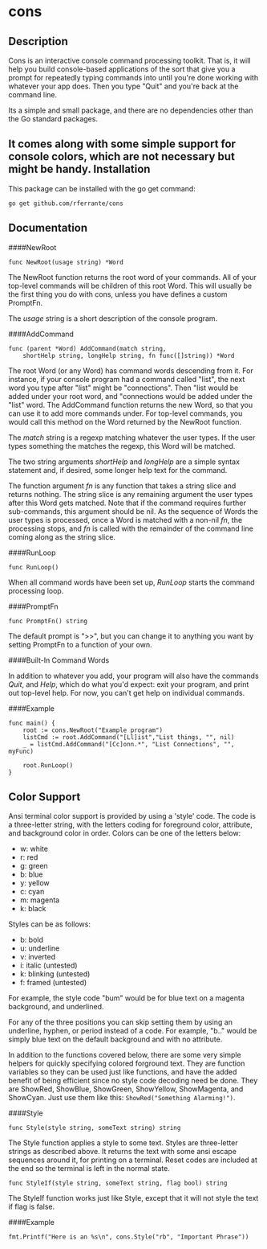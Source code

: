 cons
====

Description
-----------

Cons is an interactive console command processing toolkit. That is, it will help you build console-based applications of the sort that give you a prompt for repeatedly typing commands into until you're done working with whatever your app does. Then you type "Quit" and you're back at the command line.

Its a simple and small package, and there are no dependencies other than the Go standard packages.

It comes along with some simple support for console colors, which are not necessary but might be handy.
Installation
------------

This package can be installed with the go get command:

    go get github.com/rferrante/cons

Documentation
-------------

####NewRoot

    func NewRoot(usage string) *Word

The NewRoot function returns the root word of your commands. All of your top-level commands will be children of this root Word. This will usually be the first thing you do with cons, unless you have defines a custom PromptFn.

The *usage* string is a short description of the console program.

####AddCommand

    func (parent *Word) AddCommand(match string,
        shortHelp string, longHelp string, fn func([]string)) *Word

The root Word (or any Word) has command words descending from it. For instance, if your console program had a command called "list", the next word you type after "list" might be "connections". Then "list would be added under your root word, and "connections would be added under the "list" word. The AddCommand function returns the new Word, so that you can use it to add more commands under. For top-level commands, you would call this method on the Word returned by the NewRoot function.

The *match* string is a regexp matching whatever the user types. If the user types something the matches the regexp, this Word will be matched.

The two string arguments *shortHelp* and *longHelp* are a simple syntax statement and, if desired, some longer help text for the command.

The function argument *fn* is any function that takes a string slice and returns nothing. The string slice is any remaining argument the user types after this Word gets matched. Note that if the command requires further sub-commands, this argument should be nil. As the sequence of Words the user types is processed, once a Word is matched with a non-nil *fn*, the processing stops, and *fn* is called with the remainder of the command line coming along as the string slice.

####RunLoop

    func RunLoop()

When all command words have been set up, *RunLoop* starts the command processing loop.

####PromptFn

    func PromptFn() string

The default prompt is ">>", but you can change it to anything you want by setting PromptFn to a function of your own.

####Built-In Command Words

In addition to whatever you add, your program will also have the commands *Quit*, and *Help*, which do what you'd expect: exit your program, and print out top-level help. For now, you can't get help on individual commands.

####Example

    func main() {
        root := cons.NewRoot("Example program")
        listCmd := root.AddCommand("[Ll]ist","List things, "", nil)
        _ = listCmd.AddCommand("[Cc]onn.*", "List Connections", "", myFunc)

        root.RunLoop()
    }

Color Support
-------------

Ansi terminal color support is provided by using a 'style' code. The code is a three-letter string, with the letters coding for foreground color, attribute, and background color in order. Colors can be one of the letters below:

 - w: white
 - r: red
 - g: green
 - b: blue
 - y: yellow
 - c: cyan
 - m: magenta
 - k: black

 Styles can be as follows:

 - b: bold
 - u: underline
 - v: inverted
 - i: italic (untested)
 - k: blinking (untested)
 - f: framed (untested)

 For example, the style code "bum" would be for blue text on a magenta background, and underlined.

 For any of the three positions you can skip setting them by using an underline, hyphen, or period instead of a code. For example, "b.." would be simply blue text on the default background and with no attribute.

In addition to the functions covered below, there are some very simple helpers for quickly specifying colored forground text. They are function variables so they can be used just like functions, and have the added benefit of being efficient since no style code decoding need be done. They are ShowRed, ShowBlue, ShowGreen, ShowYellow, ShowMagenta, and ShowCyan. Just use them like this: `ShowRed("Something Alarming!")`.

####Style

    func Style(style string, someText string) string

The Style function applies a style to some text. Styles are three-letter strings as described above. It returns the text with some ansi escape sequences around it, for printing on a terminal. Reset codes are included at the end so the terminal is left in the normal state.

    func StyleIf(style string, someText string, flag bool) string

The StyleIf function works just like Style, except that it will not style the text if flag is false.

####Example

    fmt.Printf("Here is an %s\n", cons.Style("rb", "Important Phrase"))










